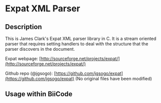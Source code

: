 # Expat XML Parser


## Description

This is James Clark's Expat XML parser library in C. It is a stream oriented parser that requires setting handlers to deal with the structure that the parser discovers in the document.

Expat webpage: [http://sourceforge.net/projects/expat/](http://sourceforge.net/projects/expat/)

Github repo (@jgsogo): [https://github.com/jgsogo/expat](https://github.com/jgsogo/expat) (No original files have been modified)


## Usage within BiiCode




